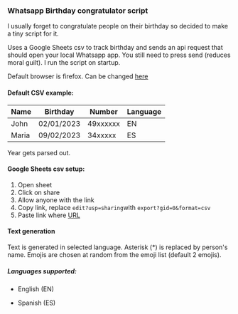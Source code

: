 ### Whatsapp Birthday congratulator script

I usually forget to congratulate people on their birthday so decided to make a tiny script for it. 

Uses a Google Sheets csv to track birthday and sends an api request that should open your local Whatsapp app. You still need to press send (reduces moral guilt). I run the script on startup.

Default browser is firefox. Can be changed [here](https://github.com/Dauriel/WhatsAppBirthdayBot/blob/8070b1220cdeef34f6a3924b63a8ed9d80473046/birthday_congratulator.py#L11)

#### Default CSV example:

| Name  | Birthday   | Number   | Language |
| ----- | ---------- | -------- | -------- |
| John  | 02/01/2023 | 49xxxxxx | EN       |
| Maria | 09/02/2023 | 34xxxxx  | ES       |

Year gets parsed out.

#### Google Sheets csv setup:

1. Open sheet
2. Click on share
3. Allow anyone with the link
4. Copy link, replace `edit?usp=sharing`with `export?gid=0&format=csv`
5. Paste link where [URL](https://github.com/Dauriel/WhatsAppBirthdayBot/blob/8070b1220cdeef34f6a3924b63a8ed9d80473046/birthday_congratulator.py#L10)

#### Text generation

Text is generated in selected language. Asterisk (*) is replaced by person's name. Emojis are chosen at random from the emoji list (default 2 emojis).

##### Languages supported:

- English (EN)

- Spanish (ES)

